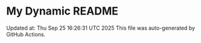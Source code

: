# My Dynamic README
Updated at: Thu Sep 25 16:26:31 UTC 2025
This file was auto-generated by GitHub Actions.
